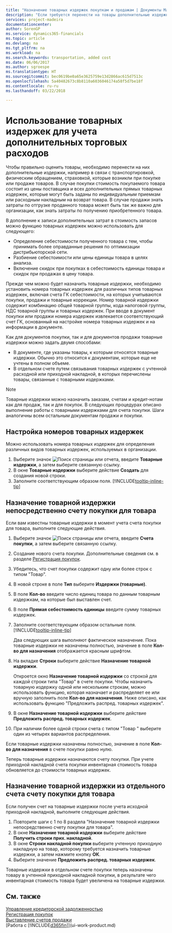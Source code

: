 ```yaml
---
title: "Назначение товарных издержек покупкам и продажам | Документы Майкрософт"
description: "Если требуется перенести на товары дополнительные издержки, например в связи с транспортировкой, физическим обращением, страховкой, которые возникли при покупке или продаже товаров, можно воспользоваться функцией товарных издержек."
services: project-madeira
documentationcenter: 
author: SorenGP
ms.service: dynamics365-financials
ms.topic: article
ms.devlang: na
ms.tgt_pltfrm: na
ms.workload: na
ms.search.keywords: transportation, added cost
ms.date: 06/06/2017
ms.author: sgroespe
ms.translationtype: HT
ms.sourcegitcommit: bec0619be0a65e3625759e13d2866ac615d7513c
ms.openlocfilehash: 5a40482673c8b8110a6036046174a58f5d7be18f
ms.contentlocale: ru-ru
ms.lasthandoff: 03/22/2018

---
```

# <a name="use-item-charges-to-account-for-additional-trade-costs"></a>Использование товарных издержек для учета дополнительных торговых расходов
Чтобы правильно оценить товары, необходимо перенести на них дополнительные издержки, например в связи с транспортировкой, физическим обращением, страховкой, которые возникли при покупке или продаже товаров. В случае покупки стоимость покупаемого товара состоит из цены поставщика и всех дополнительных прямых товарных издержек, которые могут быть заданы по индивидуальным приемкам или расходным накладным на возврат товара. В случае продажи знать затраты по отгрузке проданного товара может быть так же важно для организации, как знать затраты по получению приобретенного товара.

В дополнение к записи дополнительных затрат в стоимость запасов можно функцию товарных издержек можно использовать для следующего:

- Определение себестоимости полученного товара с тем, чтобы принимать более оправданные решения по оптимизации дистрибьюторской сети.
- Разбиение себестоимости или цены единицы товара в целях анализа.
- Включение скидок при покупках в себестоимость единицы товара и скидок при продажах в цену товара.

Прежде чем можно будет назначить товарные издержки, необходимо установить номера товарных издержек для различных типов товарных издержек, включая счета ГК себестоимости, на которых учитываются покупки, продажи и товарные коррекции. Номер товарной издержки содержит комбинацию общей товарной группы, кода налоговой группы, НДС товарной группы и товарных издержек. При вводе в документ покупки или продажи номера издержек извлекается соответствующий счет ГК, основанный на настройке номера товарных издержек и на информации в документе.

Как для документов покупки, так и для документов продажи товарные издержки можно задать двумя способами:
- В документе, где указаны товары, к которым относятся товарные издержки. Обычно это относится к документам, которые еще не учтены в полном объеме.
- В отдельном счете путем связывания товарных издержек с учтенной расходной или приходной накладной, в которых перечислены товары, связанные с товарными издержками.

> [!NOTE]  
>   Товарные издержки можно назначить заказам, счетам и кредит-нотам как для продаж, так и для покупок. В следующих процедурах описано выполнение работы с товарными издержками для счета покупки. Шаги аналогичны всем остальным документам продажи и покупки.

## <a name="to-set-up-item-charge-numbers"></a>Настройка номеров товарных издержек
Можно использовать номера товарных издержек для определения различных видов товарных издержек, используемых в организации.

1. Выберите значок ![Поиск страницы или отчета](media/ui-search/search_small.png "Значок поиска страницы или отчета"), введите **Товарные издержки**, а затем выберите связанную ссылку.
2. В окне **Товарные издержки** выберите действие **Создать** для создания новой строки.
3. Заполните соответствующим образом поля. [!INCLUDE[tooltip-inline-tip](includes/tooltip-inline-tip_md.md)]

## <a name="to-assign-an-item-charge-directly-to-the-purchase-invoice-for-the-item"></a>Назначение товарной издержки непосредственно счету покупки для товара
Если вам известны товарные издержки в момент учета счета покупки для товара, выполните следующие действия.

1. Выберите значок ![Поиск страницы или отчета](media/ui-search/search_small.png "Значок поиска страницы или отчета"), введите **Счета покупки**, а затем выберите связанную ссылку.
2. Создание нового счета покупки. Дополнительные сведения см. в разделе [Регистрация покупок](purchasing-how-record-purchases.md).
3. Убедитесь, что счет покупки содержит одну или более строк с типом "Товар".
4. В новой строке в поле **Тип** выберите **Издержки (товарные)**.
5. В поле **Кол-во** введите число единиц товара по данным товарным издержкам, на которые был выставлен счет.
6. В поле **Прямая себестоимость единицы** введите сумму товарных издержек.
7. Заполните соответствующим образом остальные поля. [!INCLUDE[tooltip-inline-tip](includes/tooltip-inline-tip_md.md)]

    Два следующих шага выполняют фактическое назначение. Пока товарные издержки не назначены полностью, значение в поле **Кол-во для назначения** отображается красным шрифтом.
8. На вкладке **Строки** выберите действие **Назначение товарной издержки**.

    Откроется окно **Назначение товарной издержки** со строкой для каждой строки типа "Товар" в счете покупки. Чтобы назначить товарную издержку одной или нескольким строкам, можно использовать функцию, которая назначает и распределяет ее или вручную заполнить поле **Кол-во для назначения**. Ниже описано, как использовать функцию "Предложить распред. товарных издержек".

9. В окне **Назначение товарной издержки** выберите действие **Предложить распред. товарных издержек**.
10. При наличии более одной строки счета с типом "Товар " выберите один из четырех вариантов распределения.  

Если товарные издержки назначены полностью, значение в поле **Кол-во для назначения** в счете покупки равно нулю.

Теперь товарные издержки назначаются счету покупки. При учете приходной накладной счета покупки инвентарная стоимость товара обновляется до стоимости товарных издержек.  

## <a name="to-assign-an-item-charge-from-a-separate-invoice-to-the-purchase-invoice-for-the-item"></a>Назначение товарной издержки из отдельного счета счету покупки для товара
Если получен счет на товарные издержки после учета исходной приходной накладной, выполните следующие действия.
1. Повторите шаги с 1 по 8 раздела "Назначение товарной издержки непосредственно счету покупки для товара".
2. В окне **Назначение товарной издержки** выберите действие **Получить строки прих. накладной**.
3. В окне **Строки накладной покупки** выберите учтенную приходную накладную на товар, которому требуется назначить товарные издержки, а затем нажмите кнопку **ОК**.
4. Выберите значение **Предложить распред. товарных издержек**.

Товарные издержки в отдельном счете покупки теперь назначены товару в учтенной приходной накладной покупки, в результате чего инвентарная стоимость товара будет увеличена на товарные издержки.

## <a name="see-also"></a>См. также
[Управление кредиторской задолженностью](payables-manage-payables.md)  
[Регистрация покупок](purchasing-how-record-purchases.md)  
[Выставление счетов продажи](sales-how-invoice-sales.md)  
[Работа с [!INCLUDE[d365fin](includes/d365fin_md.md)]](ui-work-product.md)  

